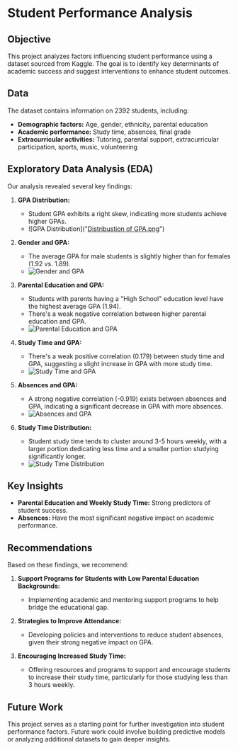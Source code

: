 # Student Performance Analysis

## Objective
This project analyzes factors influencing student performance using a dataset sourced from Kaggle. The goal is to identify key determinants of academic success and suggest interventions to enhance student outcomes.

## Data
The dataset contains information on 2392 students, including:

- **Demographic factors:** Age, gender, ethnicity, parental education
- **Academic performance:** Study time, absences, final grade
- **Extracurricular activities:** Tutoring, parental support, extracurricular participation, sports, music, volunteering

## Exploratory Data Analysis (EDA)
Our analysis revealed several key findings:

1. **GPA Distribution:** 
   - Student GPA exhibits a right skew, indicating more students achieve higher GPAs.
   - ![GPA Distribution]("[Distribustion of GPA.png](https://github.com/Saurabh-Ghagare/Student_Performance_Data_Analysis/blob/9dbadcbcc744f53555183dc12081c014345130ab/Distribustion%20of%20GPA.png)")
   
2. **Gender and GPA:** 
   - The average GPA for male students is slightly higher than for females (1.92 vs. 1.89).
   - ![Gender and GPA](path/to/gender_gpa.png)

3. **Parental Education and GPA:** 
   - Students with parents having a "High School" education level have the highest average GPA (1.94).
   - There's a weak negative correlation between higher parental education and GPA.
   - ![Parental Education and GPA](path/to/parental_education_gpa.png)

4. **Study Time and GPA:** 
   - There's a weak positive correlation (0.179) between study time and GPA, suggesting a slight increase in GPA with more study time.
   - ![Study Time and GPA](path/to/study_time_gpa.png)

5. **Absences and GPA:** 
   - A strong negative correlation (-0.919) exists between absences and GPA, indicating a significant decrease in GPA with more absences.
   - ![Absences and GPA](path/to/absences_gpa.png)

6. **Study Time Distribution:** 
   - Student study time tends to cluster around 3-5 hours weekly, with a larger portion dedicating less time and a smaller portion studying significantly longer.
   - ![Study Time Distribution](path/to/study_time_distribution.png)

## Key Insights
- **Parental Education and Weekly Study Time:** Strong predictors of student success.
- **Absences:** Have the most significant negative impact on academic performance.

## Recommendations
Based on these findings, we recommend:

1. **Support Programs for Students with Low Parental Education Backgrounds:**
   - Implementing academic and mentoring support programs to help bridge the educational gap.
   
2. **Strategies to Improve Attendance:**
   - Developing policies and interventions to reduce student absences, given their strong negative impact on GPA.

3. **Encouraging Increased Study Time:**
   - Offering resources and programs to support and encourage students to increase their study time, particularly for those studying less than 3 hours weekly.

## Future Work
This project serves as a starting point for further investigation into student performance factors. Future work could involve building predictive models or analyzing additional datasets to gain deeper insights.
